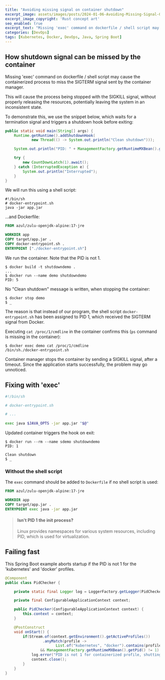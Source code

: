 ```yaml
---
title: "Avoiding missing signal on container shutdown"
excerpt_image: assets/images/posts/2024-01-06-Avoiding-Missing-Signal-On-Container-Shutdown/Shipwreck_Concept_c.webp
excerpt_image_copyright: 'Rust concept art'
seo_enabled: true
excerpt_text: "Missing 'exec' command on dockerfile / shell script may cause the containerized process to miss the SIGTERM signal"
categories: [DevOps]
tags: [Kubernetes, Docker, DevOps, Java, Spring Boot]
---
```


## How shutdown signal can be missed by the container 

Missing 'exec' command on dockerfile / shell script may cause the containerized process to miss the SIGTERM signal sent by the container manager.

This will cause the process being stopped with the SIGKILL signal, without properly releasing the resources, potentially leaving the system in an inconsistent state.

To demonstrate this, we use the snippet below, which waits for a termination signal and triggers a shutdown hook before exiting: 

```java
public static void main(String[] args) {
    Runtime.getRuntime().addShutdownHook(
            new Thread(() -> System.out.println("Clean shutdown")));

    System.out.println("PID: " + ManagementFactory.getRuntimeMXBean().getPid());

    try {
        new CountDownLatch(1).await();
    } catch (InterruptedException e) {
        System.out.println("Interrupted");
    }
}
```

We will run this using a shell script:

```console
#!/bin/sh
# docker-entrypoint.sh
java -jar app.jar
```

...and Dockerfile: 

```dockerfile
FROM azul/zulu-openjdk-alpine:17-jre

WORKDIR app
COPY target/app.jar .
COPY docker-entrypoint.sh .
ENTRYPOINT ["./docker-entrypoint.sh"]
```

We run the container. Note that the PID is not 1. 

```console
$ docker build -t shutdowndemo .
...
$ docker run --name demo shutdowndemo
PID: 5
```

No "Clean shutdown" message is written, when stopping the container: 

```console
$ docker stop demo
$ _
```

The reason is that instead of our program, the shell script `docker-entrypoint.sh` has been assigned to PID 1, which received the SIGTERM signal from Docker.

Executing `cat /proc/1/cmdline` in the container confirms this (`ps` command is missing in the container):

```console
$ docker exec demo cat /proc/1/cmdline
/bin/sh./docker-entrypoint.sh
```

Container manager stops the container by sending a SIGKILL signal, after a timeout.
Since the application starts successfully, the problem may go unnoticed.

## Fixing with 'exec'

```bash
#!/bin/sh

# docker-entrypoint.sh

# ... 
 
exec java $JAVA_OPTS -jar app.jar "$@"
```

Updated container triggers the hook on exit:

```console
$ docker run --rm --name sdemo shutdowndemo
PID: 1
 
Clean shutdown
$ _
```

### Without the shell script

The `exec` command should be added to `Dockerfile` if no shell script is used: 

```dockerfile
FROM azul/zulu-openjdk-alpine:17-jre

WORKDIR app
COPY target/app.jar .
ENTRYPOINT exec java -jar app.jar
```


>#### Isn't PID 1 the init process?
>Linux provides namespaces for various system resources, including PID, which is used for virtualization.

## Failing fast

This Spring Boot example aborts startup if the PID is not 1 for the 'kubernetes' and 'docker' profiles.

```java
@Component
public class PidChecker {

    private static final Logger log = LoggerFactory.getLogger(PidChecker.class);

    private final ConfigurableApplicationContext context;

    public PidChecker(ConfigurableApplicationContext context) {
        this.context = context;
    }

    @PostConstruct
    void onStart() {
        if(Stream.of(context.getEnvironment().getActiveProfiles())
                 .anyMatch(profile -> 
                       List.of("kubernetes", "docker").contains(profile))
                && ManagementFactory.getRuntimeMXBean().getPid() != 1) {
            log.error("PID is not 1 for containerized profile, shutting down");
            context.close();
        }
    }
}
```
